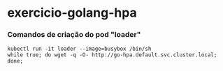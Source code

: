 # exercicio-golang-hpa

### Comandos de criação do pod "loader"

```
kubectl run -it loader --image=busybox /bin/sh
while true; do wget -q -O- http://go-hpa.default.svc.cluster.local; done;
```